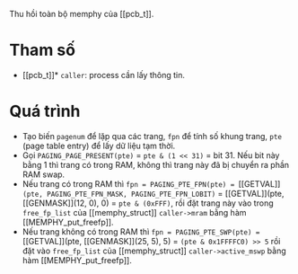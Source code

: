 Thu hồi toàn bộ memphy của [[pcb_t]].
# Tham số
- [[pcb_t]]* `caller`: process cần lấy thông tin.
# Quá trình
- Tạo biến `pagenum` để lặp qua các trang, `fpn` để tính số khung trang, `pte` (page table entry) để lấy dữ liệu tạm thời.
- Gọi `PAGING_PAGE_PRESENT(pte)` = `pte & (1 << 31)` = bit 31. Nếu bit này bằng 1 thì trang có trong RAM, không thì trang này đã bị chuyển ra phần RAM swap.
- Nếu trang có trong RAM thì `fpn = PAGING_PTE_FPN(pte) = `[[GETVAL]]`(pte, PAGING_PTE_FPN_MASK, PAGING_PTE_FPN_LOBIT)` = [[GETVAL]](pte, [[GENMASK]](12, 0), 0) = `pte & (0xFFF)`, rồi đặt trang này vào trong `free_fp_list` của [[memphy_struct]] `caller->mram` bằng hàm [[MEMPHY_put_freefp]].
- Nếu trang không có trong RAM thì `fpn = PAGING_PTE_SWP(pte) =` [[GETVAL]](pte, [[GENMASK]](25, 5), 5) = `(pte & 0x1FFFFC0) >> 5` rồi đặt vào `free_fp_list` của [[memphy_struct]] `caller->active_mswp` bằng hàm [[MEMPHY_put_freefp]].